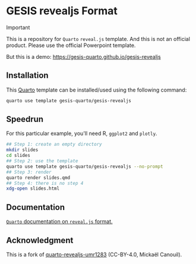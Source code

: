 # GESIS revealjs Format

> [!IMPORTANT]
>This is a repository for `Quarto` `reveal.js` template. And this is not an official product. Please use the official Powerpoint template.

But this is a demo: <https://gesis-quarto.github.io/gesis-revealjs>

## Installation

This [Quarto](quarto.org) template can be installed/used using the following command:

```bash
quarto use template gesis-quarto/gesis-revealjs
```

## Speedrun

For this particular example, you'll need R, `ggplot2` and `plotly`.

```bash
## Step 1: create an empty directory
mkdir slides
cd slides
## Step 2: use the template
quarto use template gesis-quarto/gesis-revealjs --no-prompt
## Step 3: render
quarto render slides.qmd
## Step 4: there is no step 4
xdg-open slides.html
```

## Documentation

[`Quarto` documentation on `reveal.js` format.](https://quarto.org/docs/presentations/revealjs/)

## Acknowledgment

This is a fork of [quarto-revealjs-umr1283](https://github.com/umr1283/quarto-revealjs-umr1283) (CC-BY-4.0, Mickaël Canouil).
